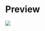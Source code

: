 # Preview

<img src="https://res.cloudinary.com/dnwmgftf8/image/upload/v1695848282/website-preview_fhdt4q.png" />

